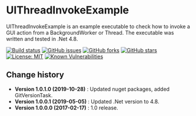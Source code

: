 UIThreadInvokeExample
====================================

UIThreadInvokeExample is an example executable to check how to invoke a GUI action from a BackgroundWorker or Thread.
The executable was written and tested in .Net 4.8.

[![Build status](https://ci.appveyor.com/api/projects/status/w0m5a7x272r0depq?svg=true)](https://ci.appveyor.com/project/SeppPenner/uithreadinvokeexample)
[![GitHub issues](https://img.shields.io/github/issues/SeppPenner/UIThreadInvokeExample.svg)](https://github.com/SeppPenner/UIThreadInvokeExample/issues)
[![GitHub forks](https://img.shields.io/github/forks/SeppPenner/UIThreadInvokeExample.svg)](https://github.com/SeppPenner/UIThreadInvokeExample/network)
[![GitHub stars](https://img.shields.io/github/stars/SeppPenner/UIThreadInvokeExample.svg)](https://github.com/SeppPenner/UIThreadInvokeExample/stargazers)
[![License: MIT](https://img.shields.io/badge/License-MIT-blue.svg)](https://raw.githubusercontent.com/SeppPenner/UIThreadInvokeExample/master/License.txt)
[![Known Vulnerabilities](https://snyk.io/test/github/SeppPenner/UIThreadInvokeExample/badge.svg)](https://snyk.io/test/github/SeppPenner/UIThreadInvokeExample)


Change history
--------------

* **Version 1.0.1.0 (2019-10-28)** : Updated nuget packages, added GitVersionTask.
* **Version 1.0.0.1 (2019-05-05)** : Updated .Net version to 4.8.
* **Version 1.0.0.0 (2017-02-17)** : 1.0 release.
